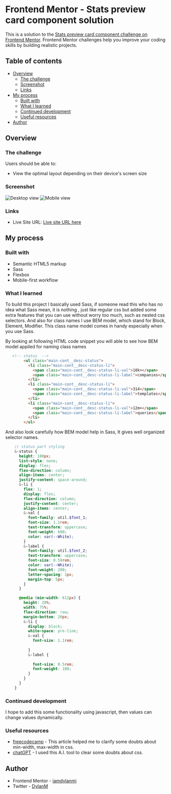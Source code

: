 # Frontend Mentor - Stats preview card component solution

This is a solution to the [Stats preview card component challenge on Frontend Mentor](https://www.frontendmentor.io/challenges/stats-preview-card-component-8JqbgoU62). Frontend Mentor challenges help you improve your coding skills by building realistic projects. 

## Table of contents

- [Overview](#overview)
  - [The challenge](#the-challenge)
  - [Screenshot](#screenshot)
  - [Links](#links)
- [My process](#my-process)
  - [Built with](#built-with)
  - [What I learned](#what-i-learned)
  - [Continued development](#continued-development)
  - [Useful resources](#useful-resources)
- [Author](#author)


## Overview

### The challenge

Users should be able to:

- View the optimal layout depending on their device's screen size

### Screenshot

![Desktop view](./images/screenshots/desktopView.png)
![Mobile view](./images/screenshots/mobileView.png)


### Links

- Live Site URL: [Live site URL here](https://iamdylanmj.github.io/Stats-preview-card-component-solution/)

## My process

### Built with

- Semantic HTML5 markup
- Sass
- Flexbox
- Mobile-first workflow

### What I learned

To build this project I basically used Sass, if someone read this who has no idea what Sass mean, it is nothing , just like regular css but added  some extra features that you can use without worry too much, such as nested css selectors. And also for class names I use BEM model, which stand for Block, Element, Modifier. This class name model comes in handy especially when you use Sass.

By looking at following HTML code snippet you will able to see how BEM model appiled for naming class names 

```html
   <!-- status  -->
        <ul class="main-cont__desc-status">
          <li class="main-cont__desc-status-li">
            <span class="main-cont__desc-status-li-val">10k+</span> 
            <span class="main-cont__desc-status-li-label">companies</span>
          </li>
          <li class="main-cont__desc-status-li">
            <span class="main-cont__desc-status-li-val">314</span> 
            <span class="main-cont__desc-status-li-label">templates</span>
          </li>
          <li class="main-cont__desc-status-li">
            <span class="main-cont__desc-status-li-val">12m+</span> 
            <span class="main-cont__desc-status-li-label">queries</span>
          </li>
        </ul>
```

And also look carefully how BEM model help in Sass, It gives well organized selector names.
```scss
    // status part styling
    &-status {
      height: 180px;
      list-style: none;
      display: flex;
      flex-direction: column;
      align-items: center;
      justify-content: space-around;
      &-li {
        flex: 1;
        display: flex;
        flex-direction: column;
        justify-content: center;
        align-items: center;
        &-val {
          font-family: util.$font_1;
          font-size: 1.1rem;
          text-transform: uppercase;
          font-weight: 600;
          color: var(--White);
        }
        &-label {
          font-family: util.$font_2;
          text-transform: uppercase;
          font-size: 0.59rem;
          color: var(--White);
          font-weight: 200;
          letter-spacing: 1px;
          margin-top: 5px;
        }
      }

      @media (min-width: 612px) {
        height: 20%;
        width: 75%;
        flex-direction: row;
        margin-bottom: 20px;
        &-li {
          display: block;
          white-space: pre-line;
          &-val {
            font-size: 1.1rem;
        
          }
          &-label {
        
            font-size: 0.5rem;
            font-weight: 100;
          }
        }
      }
    }
```


### Continued development

I hope to add this some functionality using javascript, then values can change values dynamically.



### Useful resources

- [freecodecamp](https://www.freecodecamp.org/news/css-properties-examples/) - This article helped me to clarify some doubts about min-width, max-width in css.
- [chatGPT](https://chat.openai.com) - I used this A.I. tool to clear some doubts about css.

## Author

- Frontend Mentor - [iamdylanmj](https://www.frontendmentor.io/profile/iamdylanmj)
- Twitter - [DylanM](https://twitter.com/DilanMa98729384)

